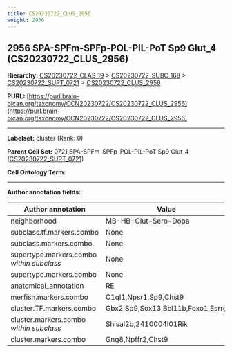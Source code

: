 ```yaml
---
title: CS20230722_CLUS_2956
weight: 2956
---
```

## 2956 SPA-SPFm-SPFp-POL-PIL-PoT Sp9 Glut_4 (CS20230722_CLUS_2956)
<b>Hierarchy: </b>
[CS20230722_CLAS_19](../CS20230722_CLAS_19) >
[CS20230722_SUBC_168](../CS20230722_SUBC_168) >
[CS20230722_SUPT_0721](../CS20230722_SUPT_0721) >
[CS20230722_CLUS_2956](../CS20230722_CLUS_2956)

**PURL:** [https://purl.brain-bican.org/taxonomy/CCN20230722/CS20230722_CLUS_2956](https://purl.brain-bican.org/taxonomy/CCN20230722/CS20230722_CLUS_2956)

---


**Labelset:** cluster (Rank: 0)

**Parent Cell Set:** 0721 SPA-SPFm-SPFp-POL-PIL-PoT Sp9 Glut_4 ([CS20230722_SUPT_0721](../CS20230722_SUPT_0721))



**Cell Ontology Term:** 

[MARKER GENES.]: #


---

[TRANSFERRED ANNOTATIONS.]: #


[AUTHOR ANNOTATION FIELDS.]: #


**Author annotation fields:**

| Author annotation | Value |
|-------------------|-------|
|neighborhood|MB-HB-Glut-Sero-Dopa|
|subclass.tf.markers.combo|None|
|subclass.markers.combo|None|
|supertype.markers.combo _within subclass_|None|
|supertype.markers.combo|None|
|anatomical_annotation|RE|
|merfish.markers.combo|C1ql1,Npsr1,Sp9,Chst9|
|cluster.TF.markers.combo|Gbx2,Sp9,Sox13,Bcl11b,Foxo1,Esrrg|
|cluster.markers.combo _within subclass_|Shisal2b,2410004I01Rik|
|cluster.markers.combo|Gng8,Npffr2,Chst9|
